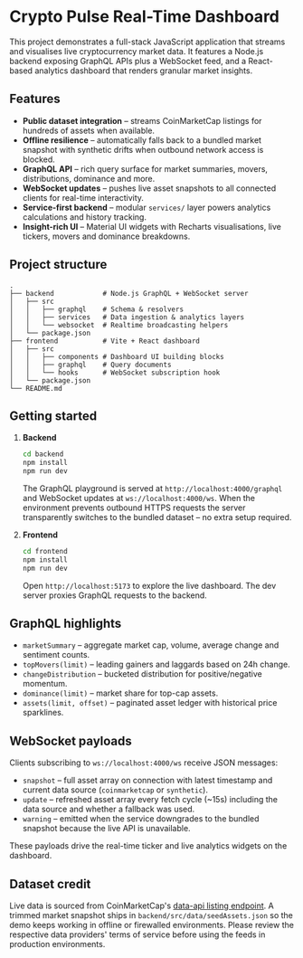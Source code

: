 # Crypto Pulse Real-Time Dashboard

This project demonstrates a full-stack JavaScript application that streams and visualises live cryptocurrency market data. It features a Node.js backend exposing GraphQL APIs plus a WebSocket feed, and a React-based analytics dashboard that renders granular market insights.

## Features

- **Public dataset integration** – streams CoinMarketCap listings for hundreds of assets when available.
- **Offline resilience** – automatically falls back to a bundled market snapshot with synthetic drifts when outbound network access is blocked.
- **GraphQL API** – rich query surface for market summaries, movers, distributions, dominance and more.
- **WebSocket updates** – pushes live asset snapshots to all connected clients for real-time interactivity.
- **Service-first backend** – modular `services/` layer powers analytics calculations and history tracking.
- **Insight-rich UI** – Material UI widgets with Recharts visualisations, live tickers, movers and dominance breakdowns.

## Project structure

```
.
├── backend            # Node.js GraphQL + WebSocket server
│   ├── src
│   │   ├── graphql    # Schema & resolvers
│   │   ├── services   # Data ingestion & analytics layers
│   │   └── websocket  # Realtime broadcasting helpers
│   └── package.json
├── frontend           # Vite + React dashboard
│   ├── src
│   │   ├── components # Dashboard UI building blocks
│   │   ├── graphql    # Query documents
│   │   └── hooks      # WebSocket subscription hook
│   └── package.json
└── README.md
```

## Getting started

1. **Backend**
   ```bash
   cd backend
   npm install
   npm run dev
   ```
   The GraphQL playground is served at `http://localhost:4000/graphql` and WebSocket updates at `ws://localhost:4000/ws`.
   When the environment prevents outbound HTTPS requests the server transparently switches to the bundled dataset – no extra setup required.

2. **Frontend**
   ```bash
   cd frontend
   npm install
   npm run dev
   ```
   Open `http://localhost:5173` to explore the live dashboard. The dev server proxies GraphQL requests to the backend.

## GraphQL highlights

- `marketSummary` – aggregate market cap, volume, average change and sentiment counts.
- `topMovers(limit)` – leading gainers and laggards based on 24h change.
- `changeDistribution` – bucketed distribution for positive/negative momentum.
- `dominance(limit)` – market share for top-cap assets.
- `assets(limit, offset)` – paginated asset ledger with historical price sparklines.

## WebSocket payloads

Clients subscribing to `ws://localhost:4000/ws` receive JSON messages:

- `snapshot` – full asset array on connection with latest timestamp and current data source (`coinmarketcap` or `synthetic`).
- `update` – refreshed asset array every fetch cycle (~15s) including the data source and whether a fallback was used.
- `warning` – emitted when the service downgrades to the bundled snapshot because the live API is unavailable.

These payloads drive the real-time ticker and live analytics widgets on the dashboard.

## Dataset credit

Live data is sourced from CoinMarketCap's [data-api listing endpoint](https://api.coinmarketcap.com/data-api/v3/cryptocurrency/listing). A trimmed market snapshot ships in `backend/src/data/seedAssets.json` so the demo keeps working in offline or firewalled environments. Please review the respective data providers' terms of service before using the feeds in production environments.
